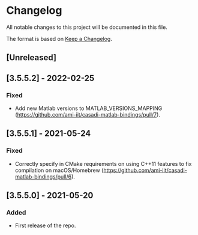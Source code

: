 # Changelog
All notable changes to this project will be documented in this file.

The format is based on [Keep a Changelog](https://keepachangelog.com/en/1.0.0/).

## [Unreleased]

## [3.5.5.2] - 2022-02-25

### Fixed

- Add new Matlab versions to MATLAB_VERSIONS_MAPPING (https://github.com/ami-iit/casadi-matlab-bindings/pull/7).

## [3.5.5.1] - 2021-05-24

### Fixed
- Correctly specify in CMake requirements on using C++11 features to fix compilation on macOS/Homebrew (https://github.com/ami-iit/casadi-matlab-bindings/pull/6).

## [3.5.5.0] - 2021-05-20

### Added
- First release of the repo.


